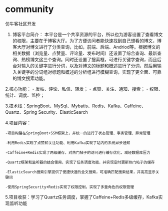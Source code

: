 
# community

仿牛客社区开发

1. 博客平台简介： 本平台是一个共享资源的平台，所以也为游客设置了查看博文的权限，主要在于博客大厅。为了方便访问者能快速找到自己想看的博文，博客大厅对博文进行了分类查询，比如，前端、后端、Andriod等。根据博文的相关数据（浏览量、点赞量、评论量、发布时间）还设置了综合查询、最新查询、热榜博文这三个查询。同时还设置了搜索框，可进行关键字查询，而且后台对输入的关键字进行分词，以及对博文的标题和概述进行了分词，然后用输入关键字的分词组对标题和概述的分析组进行模糊查询，实现了更全面、可靠的博文搜索功能。

2.核心功能：
    - 发帖、评论、私信、转发；
    - 点赞、关注、通知、搜索；
    - 权限、统计、调度、监控；
    
3.技术栈：SpringBoot、MySql、Mybatis、Redis、Kafka、Caffeine、Quartz、Spring Security、ElasticSearch

4.项目内容：

	-项目构建在SpringBoot+SSM框架上，并统一的进行了状态管理、事务管理、异常管理
	
	-利用Redis实现了点赞和关注功能、利用Kafka实现了站内的系统异步通知
	
	-Caffeine+Redis实现了两级缓存，对热门帖子的访问进行缓存优化，减轻数据库压力
	
	-Quartz框架和监听器的结合使用，实现了任务调度功能，并实现定时更新热门帖子的缓存
	
  	-ElasticSearch搜索引擎提供了便捷快速的全文搜索，可准确匹配搜索结果，并高亮显示关键词
	
	-使用SpringSecurity+Redis实现了权限控制，实现了多重角色的权限管理
	
	
5.项目收获：学习了Quartz任务调度，掌握了Caffeine+Redis多级缓存，Kafka实现监听功能
